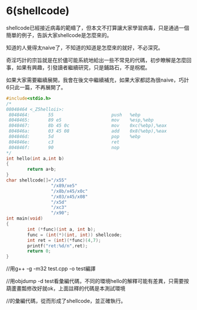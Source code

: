 # 6(shellcode)


 shellcode已經接近病毒的範疇了，但本文不打算讓大家學習病毒，只是通過一個簡單的例子，告訴大家shellcode是怎麼來的。

 知道的人覺得太naive了，不知道的知道是怎麼來的就好，不必深究。

 奇淫巧計的宗旨就是在於儘可能系統地給出一些不常見的代碼，初步瞭解是怎麼回事，如果有興趣，引發讀者繼續研究，只是鋪路石，不是柺棍。

 如果大家需要繼續展開，我會在後文中繼續補充，如果大家都認為很naive，巧計6只此一篇，不再展開了。

 
```c
#include<stdio.h>
/*
08048464 <_Z5helloii>:
 8048464:       55                      push   %ebp
 8048465:       89 e5                   mov    %esp,%ebp
 8048467:       8b 45 0c                mov    0xc(%ebp),%eax
 804846a:       03 45 08                add    0x8(%ebp),%eax
 804846d:       5d                      pop    %ebp
 804846e:       c3                      ret    
 804846f:       90                      nop 
*/
int hello(int a,int b)
{
        return a+b;
}
char shellcode[]="/x55"
                 "/x89/xe5"
                 "/x8b/x45/x0c"
                 "/x03/x45/x08"
                 "/x5d"
                 "/xc3"
                 "/x90";
int main(void)
{
        int (*func)(int a, int b);
        func = (int(*)(int, int)) shellcode;
        int ret = (int)(*func)(4,7);
        printf("ret:%d/n",ret);
        return 0;
}
```
 

//用g++ -g -m32 test.cpp -o test編譯

//用objdump -d test看彙編代碼，不同的環境hello的解釋可能有差異，只需要按葫蘆畫瓢修改好就ok，上面註釋的代碼是本測試環境

//的彙編代碼，從而形成了shellcode，並正確執行。